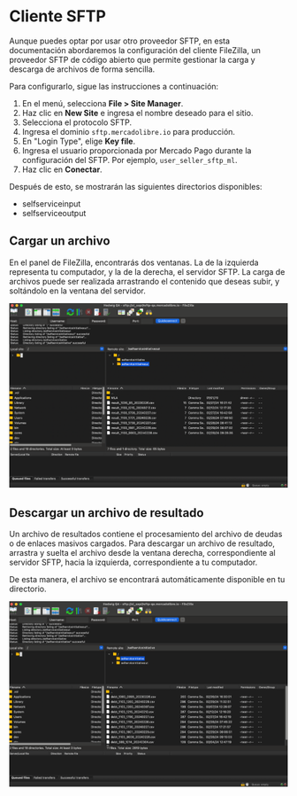 # Cliente SFTP

Aunque puedes optar por usar otro proveedor SFTP, en esta documentación abordaremos la configuración del cliente FileZilla, un proveedor SFTP de código abierto que permite gestionar la carga y descarga de archivos de forma sencilla.

Para configurarlo, sigue las instrucciones a continuación:

1. En el menú, selecciona **File > Site Manager**.
2. Haz clic en **New Site** e ingresa el nombre deseado para el sitio.
3. Selecciona el protocolo SFTP.
4. Ingresa el dominio `sftp.mercadolibre.io` para producción.
5. En "Login Type", elige **Key file**.
6. Ingresa el usuario proporcionada por Mercado Pago durante la configuración del SFTP.  Por ejemplo, `user_seller_sftp_ml`.
7. Haz clic en **Conectar**.

Después de esto, se mostrarán las siguientes directorios disponibles:
- selfserviceinput
- selfserviceoutput 

## Cargar un archivo 

En el panel de FileZilla, encontrarás dos ventanas. La de la izquierda representa tu computador, y la  de la derecha, el servidor SFTP. La carga de archivos puede ser realizada arrastrando el contenido que deseas subir, y soltándolo en la ventana del servidor.

![1](/images/recaudos/filezilla1.png)

## Descargar un archivo de resultado

Un archivo de resultados contiene el procesamiento del archivo de deudas o de enlaces masivos cargados. Para descargar un archivo de resultado, arrastra y suelta el archivo desde la ventana derecha, correspondiente al servidor SFTP, hacia la izquierda, correspondiente a tu computador. 

De esta manera, el archivo se encontrará automáticamente disponible en tu directorio.

![2](/images/recaudos/filezilla2.png)